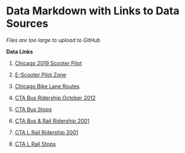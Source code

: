 # Data Markdown with Links to Data Sources

*Files are too large to upload to GitHub*

**Data Links**
1. [Chicago 2019 Scooter Pilot](https://data.cityofchicago.org/Transportation/E-Scooter-Trips-2019-Pilot/2kfw-zvte)

2. [E-Scooter Pilot Zone](https://data.cityofchicago.org/Transportation/E-scooter-Pilot-Zone-2020/wg7q-w82v)  

3. [Chicago Bike Lane Routes](https://data.cityofchicago.org/Transportation/Bike-Routes/3w5d-sru8)  

4. [CTA Bus Ridership October 2012](https://data.cityofchicago.org/Transportation/CTA-Ridership-Avg-Weekday-Bus-Stop-Boardings-in-Oc/mq3i-nnqe)  

5. [CTA Bus Stops](https://data.cityofchicago.org/Transportation/CTA-Bus-Stops-kml/84eu-buny)  

6. [CTA Bus & Rail Ridership 2001](https://data.cityofchicago.org/Transportation/CTA-Ridership-Daily-Boarding-Totals/6iiy-9s97)  

7. [CTA L Rail Ridership 2001](https://data.cityofchicago.org/Transportation/CTA-Ridership-L-Station-Entries-Daily-Totals/5neh-572f)  

8. [CTA L Rail Stops](https://data.cityofchicago.org/Transportation/CTA-System-Information-List-of-L-Stops/8pix-ypme)